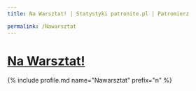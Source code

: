 ```yaml
---
title: Na Warsztat! | Statystyki patronite.pl | Patromierz

permalink: /Nawarsztat
---
```


# [Na Warsztat!](https://patronite.pl/Nawarsztat)

{% include profile.md name="Nawarsztat" prefix="n" %}
